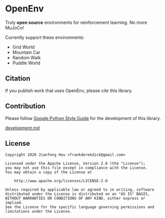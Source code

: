 # OpenEnv

Truly **open source** environments for reinforcement learning. No more MuJoCo!

Currently support these environments:
- Grid World
- Mountain Car
- Random Walk
- Puddle World

## Citation

If you publish work that uses OpenEnv, please cite this library.

## Contribution

Please follow [Google Python Style Guide](https://google.github.io/styleguide/pyguide.html) for the development of this library.

[development.md](development.md)

## License

```
Copyright 2020 Jianfeng Hou <frankderekdick@gmail.com>

Licensed under the Apache License, Version 2.0 (the "License");
you may not use this file except in compliance with the License.
You may obtain a copy of the License at

    http://www.apache.org/licenses/LICENSE-2.0

Unless required by applicable law or agreed to in writing, software
distributed under the License is distributed on an "AS IS" BASIS,
WITHOUT WARRANTIES OR CONDITIONS OF ANY KIND, either express or implied.
See the License for the specific language governing permissions and
limitations under the License.
```
